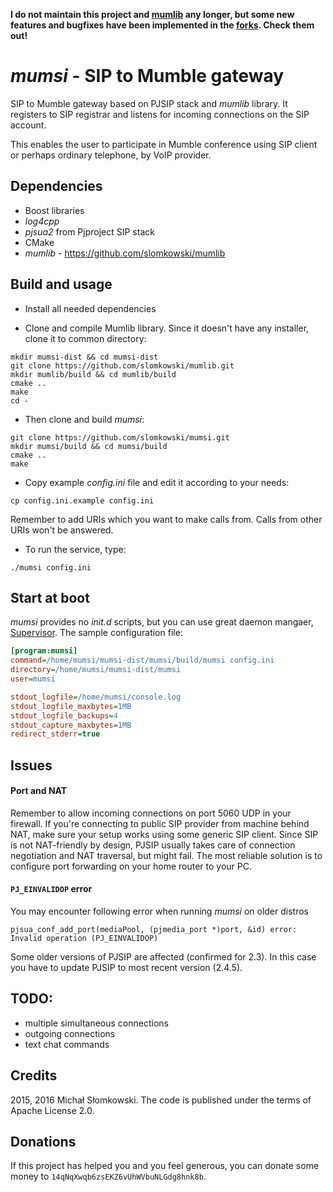 **I do not maintain this project and [mumlib](https://github.com/slomkowski/mumlib) any longer, but some new features and bugfixes have been implemented in the [forks](https://github.com/slomkowski/mumsi/network). Check them out!**

# *mumsi* - SIP to Mumble gateway

SIP to Mumble gateway based on PJSIP stack and *mumlib* library. It registers to SIP registrar and listens for incoming
connections on the SIP account.

This enables the user to participate in Mumble conference using SIP client or perhaps ordinary telephone, by VoIP provider.

## Dependencies

* Boost libraries
* *log4cpp*
* *pjsua2* from Pjproject SIP stack
* CMake
* *mumlib* - https://github.com/slomkowski/mumlib

## Build and usage

* Install all needed dependencies

* Clone and compile Mumlib library. Since it doesn't have any installer, clone it to common directory:
```
mkdir mumsi-dist && cd mumsi-dist
git clone https://github.com/slomkowski/mumlib.git
mkdir mumlib/build && cd mumlib/build
cmake ..
make
cd -
```

* Then clone and build *mumsi*:
```
git clone https://github.com/slomkowski/mumsi.git
mkdir mumsi/build && cd mumsi/build
cmake ..
make
```

* Copy example *config.ini* file and edit it according to your needs:
```
cp config.ini.example config.ini
```

Remember to add URIs which you want to make calls from. Calls from other URIs won't be answered.

* To run the service, type:
```
./mumsi config.ini
```

## Start at boot

*mumsi* provides no *init.d* scripts, but you can use great daemon mangaer, [Supervisor](http://supervisord.org/).
The sample configuration file:

```ini
[program:mumsi]
command=/home/mumsi/mumsi-dist/mumsi/build/mumsi config.ini
directory=/home/mumsi/mumsi-dist/mumsi
user=mumsi

stdout_logfile=/home/mumsi/console.log
stdout_logfile_maxbytes=1MB
stdout_logfile_backups=4
stdout_capture_maxbytes=1MB
redirect_stderr=true
```


## Issues

#### Port and NAT

Remember to allow incoming connections on port 5060 UDP in your firewall. If you're connecting to public SIP provider from machine behind NAT, make sure your setup works using some generic SIP client. Since SIP is not NAT-friendly by design, PJSIP usually takes care of connection negotiation and NAT traversal, but might fail. The most reliable solution is to configure port forwarding on your home router to your PC.

#### `PJ_EINVALIDOP` error

You may encounter following error when running *mumsi* on older distros

```
pjsua_conf_add_port(mediaPool, (pjmedia_port *)port, &id) error: Invalid operation (PJ_EINVALIDOP)
```

Some older versions of PJSIP are affected (confirmed for 2.3). In this case you have to update PJSIP to most recent version (2.4.5).


## TODO:

* multiple simultaneous connections
* outgoing connections
* text chat commands

## Credits

2015, 2016 Michał Słomkowski. The code is published under the terms of Apache License 2.0.

## Donations

If this project has helped you and you feel generous, you can donate some money to `14qNqXwqb6zsEKZ6vUhWVbuNLGdg8hnk8b`.
